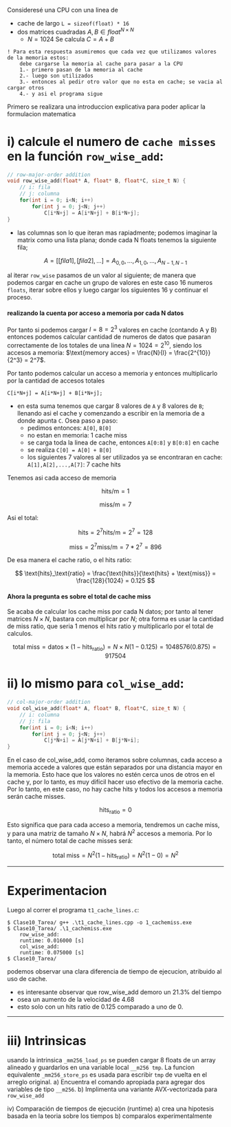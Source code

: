 Consideresé una CPU con una linea de 
- cache de largo `L = sizeof(float) * 16` 
- dos matrices cuadradas $A, B \in float^{N \times N}$
	- $N = 1024$
Se calcula $C = A+B$

```
! Para esta respuesta asumiremos que cada vez que utilizamos valores de la memoria estos:
    debe cargarse la memoria al cache para pasar a la CPU
    1.- primero pasan de la memoria al cache
    2.- luego son utilizados
    3.- entonces al pedir otro valor que no esta en cache; se vacia al cargar otros
    4.- y asi el programa sigue
```

Primero se realizara una introduccion explicativa para poder aplicar la formulacion matematica

# i) calcule el numero de `cache misses` en la función `row_wise_add`:

```c++
// row-major-order addition
void row_wise_add(float* A, float* B, float*C, size_t N) {
	// i: fila
	// j: columna
	for(int i = 0; i<N; i++)
		for(int j = 0; j<N; j++)
			C[i*N+j] = A[i*N+j] + B[i*N+j];
}
```
- las columnas son lo que iteran mas rapiadmente; podemos imaginar la matrix como una lista plana; donde cada N floats tenemos la siguiente fila; 

$$
A = [[fila1], [fila2],...] = A_{0,0}, \dots, A_{1,0}, \dots, A_{N-1, N-1}
$$

al iterar `row_wise` pasamos de un valor al siguiente; de manera que podemos cargar en cache un grupo de valores en este caso 16 numeros `floats`, iterar sobre ellos y luego cargar los siguientes 16 y continuar el proceso.


#### realizando la cuenta por acceso a memoria por cada N datos
Por tanto si podemos cargar $l=8=2^3$ valores en cache (contando A y B) entonces podemos calcular cantidad de numeros de datos que pasaran correctamente de los totales de una linea $N=1024=2^{10}$, siendo los accesos a memoria: $\text{memory acces} = \frac{N}{l} = \frac{2^{10}}{2^3} = 2^7$.

Por tanto podemos calcular un acceso a memoria y entonces multiplicarlo por la cantidad de accesos totales

```
C[i*N+j] = A[i*N+j] + B[i*N+j];
```

- en esta suma tenemos que cargar 8 valores de `A` y 8 valores de `B`; llenando asi el cache y comenzando a escribir en la memoria de a donde apunta `C`. Osea paso a paso:
    - pedimos entonces: `A[0]`, `B[0]`
    - no estan en memoria: 1 cache miss
    - se carga toda la linea de cache, entonces `A[0:8]` y `B[0:8]` en cache
    - se realiza `C[0] = A[0] + B[0]`
    - los siguientes 7 valores al ser utilizados ya se encontraran en cache: `A[1],A[2],...,A[7]`: 7 cache hits

Tenemos asi cada acceso de memoria

$$
\text{hits/m} = 1
$$

$$
\text{miss/m} = 7
$$

Asi el total:

$$
\text{hits} = 2^7 \text{hits/m} = 2^7 = 128
$$

$$
\text{miss} = 2^7 \text{miss/m} = 7 * 2^7 = 896
$$

De esa manera el cache ratio, o el hits ratio:

$$
\text{hits}_\text{ratio} = \frac{\text{hits}}{\text{hits} + \text{miss}} = \frac{128}{1024} = 0.125
$$

#### Ahora la pregunta es sobre el total de cache miss
Se acaba de calcular los cache miss por cada N datos; por tanto al tener matrices $N \times N$, bastara con multiplicar por $N$; otra forma es usar la cantidad de miss ratio, que seria 1 menos el hits ratio y multiplicarlo por el total de calculos.

$$
\text{total miss} = \text{datos} \times (1 - \text{hits}_\text{ratio}) = N \times N (1 - 0.125)  = 1048576 (0.875) = 917504
$$

# ii) lo mismo para `col_wise_add`:

```c++
// col-major-order addition
void col_wise_add(float* A, float* B, float*C, size_t N) {
	// i: columna
	// j: fila
	for(int i = 0; i<N; i++)
		for(int j = 0; j<N; j++)
			C[j*N+i] = A[j*N+i] + B[j*N+i];
}
```


En el caso de col_wise_add, como iteramos sobre columnas, cada acceso a memoria accede a valores que están separados por una distancia mayor en la memoria. Esto hace que los valores no estén cerca unos de otros en el cache y, por lo tanto, es muy difícil hacer uso efectivo de la memoria cache. Por lo tanto, en este caso, no hay cache hits y todos los accesos a memoria serán cache misses.

$$
\text{hits}_\text{ratio} = 0
$$

Esto significa que para cada acceso a memoria, tendremos un cache miss, y para una matriz de tamaño $N \times N$, habrá $N^2$ accesos a memoria. Por lo tanto, el número total de cache misses será:

$$
\text{total miss} = N^2 (1-\text{hits}_\text{ratio}) = N^2 (1 - 0) = N^2
$$

___

# Experimentacion
Luego al correr el programa `t1_cache_lines.c`:

```
$ Clase10_Tarea/ g++ .\t1_cache_lines.cpp -o 1_cachemiss.exe       
$ Clase10_Tarea/ .\1_cachemiss.exe
    row_wise_add: 
    runtime: 0.016000 [s]
    col_wise_add: 
    runtime: 0.075000 [s]
$ Clase10_Tarea/ 
```

podemos observar una clara diferencia de tiempo de ejecucion, atribuido al uso de cache.
- es interesante observar que row_wise_add demoro un $21.3 \%$ del tiempo
- osea un aumento de la velocidad de 4.68
- esto solo con un hits ratio de 0.125 comparado a uno de 0.

___

# iii) Intrinsicas
usando la intrinsica `_mm256_load_ps` se pueden cargar 8 floats de un array alineado y guardarlos en una variable local `__m256 tmp`. La funcion equivalente `_mm256_store_ps` es usada para escribir `tmp` de vuelta en el arreglo original. 
	a) Encuentra el comando apropiada para agregar dos variables de tipo `__m256`.
	b) Implimenta una variante AVX-vectorizada para `row_wise_add`

iv) Comparación de tiempos de ejecución (runtime)
	a) crea una hipotesis basada en la teoria sobre los tiempos
	b) comparalos experimentalmente

